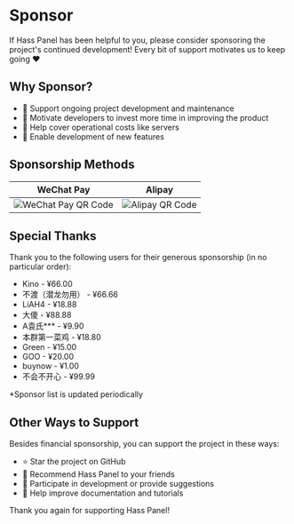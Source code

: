 # Sponsor

If Hass Panel has been helpful to you, please consider sponsoring the project's continued development! Every bit of support motivates us to keep going ❤️

## Why Sponsor?

- 🚀 Support ongoing project development and maintenance
- 💪 Motivate developers to invest more time in improving the product
- 🔧 Help cover operational costs like servers
- 📱 Enable development of new features

## Sponsorship Methods

| WeChat Pay | Alipay |
|--------|--------|
| ![WeChat Pay QR Code]( /wechat-pay.png) | ![Alipay QR Code]( /ali-pay.png) |

## Special Thanks

Thank you to the following users for their generous sponsorship (in no particular order):

- Kino - ¥66.00
- 不渡（潜龙勿用） - ¥66.66
- LiAH4 - ¥18.88
- 大傻 - ¥88.88
- A袁氏*** - ¥9.90
- 本群第一菜鸡 - ¥18.80
- Green - ¥15.00
- GOO - ¥20.00
- buynow - ¥1.00
- 不会不开心 - ¥99.99

*Sponsor list is updated periodically

## Other Ways to Support

Besides financial sponsorship, you can support the project in these ways:

- ⭐ Star the project on GitHub
- 📢 Recommend Hass Panel to your friends
- 🤝 Participate in development or provide suggestions
- 📝 Help improve documentation and tutorials

Thank you again for supporting Hass Panel!



